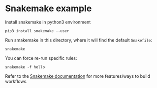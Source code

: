 # Snakemake example

Install snakemake in python3 environment
```
pip3 install snakemake --user
```

Run smakemake in this directory, where it will find the default
`Snakefile`:
```
snakemake
```

You can force re-run specific rules:
```
snakemake -f hello
```

Refer to the [Snakemake
documentation](https://snakemake.readthedocs.io/en/stable/index.html)
for more features/ways to build workflows.
